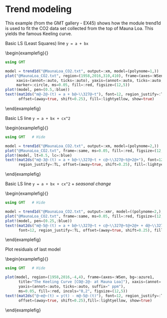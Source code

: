 # Trend modeling

This example (from the GMT gallery - EX45) shows how the module trend1d is used to fit the CO2 data set collected
from the top of Mauna Loa. This yields the famous Keeling curve.


Basic LS (Least Squares) line `y = a + bx`

\begin{examplefig}{}
```julia
using GMT

model = trend1d("@MaunaLoa_CO2.txt", output=:xm, model=(polynome=1,))
plot("@MaunaLoa_CO2.txt", region=(1958,2016,310,410), frame=(axes=:WSen, bg=:azure1),
     xaxis=(annot=:auto, ticks=:auto), yaxis=(annot=:auto, ticks=:auto, suffix=" ppm"),
     marker=:circle, ms=0.05, fill=:red, figsize=(12,5))
plot!(model, pen=(0.5,:blue))
text!(mat2ds("m@-2@-(t) = a + b@~\\327@~t"), font=12, region_justify=:TL,
      offset=(away=true, shift=0.25), fill=:lightyellow, show=true)
```
\end{examplefig}

Basic LS line ``y = a + bx + cx^2``

\begin{examplefig}{}
```julia
using GMT	# Hide

model = trend1d("@MaunaLoa_CO2.txt", output=:xm, model=(polynome=2,))
plot("@MaunaLoa_CO2.txt", frame=:same, ms=0.05, fill=:red, figsize=(12,5))
plot!(model, lt=0.5, lc=:blue)
text!(mat2ds("m@-3@-(t) = a + b@~\\327@~t + c@~\\327@~t@+2@+"), font=12,
      region_justify=:TL, offset=(away=true, shift=0.25), fill=:lightyellow, show=true)
```
\end{examplefig}

Basic LS line ``y = a + bx + cx^2`` + _seasonal change_


\begin{examplefig}{}
```julia
using GMT	# Hide

model = trend1d("@MaunaLoa_CO2.txt", output=:xmr, model=((polynome=2,), (fourier=1, origin=1958, length=1)))
plot("@MaunaLoa_CO2.txt", frame=:same, ms=0.05, fill=:red, figsize=(12,5))
plot!(model, pen=(0.25,:blue))
text!(mat2ds("m@-5@-(t) = a + b@~\\327@~t + c@~\\327@~t@+2@+ + d@~\\327@~cos(2@~p@~t) + e@~\\327@~sin(2@~p@~t)"),
      font=12, region_justify=:TL, offset=(away=true, shift=0.25), fill=:lightyellow, show=true)
```
\end{examplefig}

Plot residuals of last model


\begin{examplefig}{}
```julia
using GMT	# Hide

plot(model, region=(1958,2016,-4,4), frame=(axes=:WSen, bg=:azure1,
      title="The Keeling Curve [CO@-2@- at Mauna Loa]"), xaxis=(annot=:auto, ticks=:auto),
      yaxis=(annot=:auto, ticks=:auto, suffix=" ppm"),
      ms=0.05, fill=:red, incols="0,2", figsize=(12,5))
text!(mat2ds("@~e@~(t) = y(t) - m@-5@-(t)"), font=12, region_justify=:TL,
      offset=(away=true, shift=0.25),fill=:lightyellow, show=true)
```
\end{examplefig}

